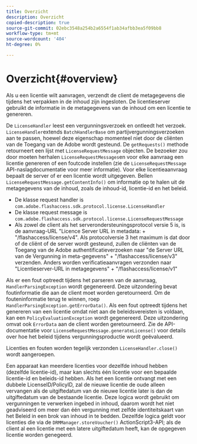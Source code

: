 ```yaml
---
title: Overzicht
description: Overzicht
copied-description: true
source-git-commit: 02ebc3548a254b2a6554f1ab34afbb3ea5f09bb8
workflow-type: tm+mt
source-wordcount: '404'
ht-degree: 0%

---
```


# Overzicht{#overview}

Als u een licentie wilt aanvragen, verzendt de client de metagegevens die tijdens het verpakken in de inhoud zijn ingesloten. De licentieserver gebruikt de informatie in de metagegevens van de inhoud om een licentie te genereren.

De `LicenseHandler` leest een vergunningsverzoek en ontleedt het verzoek. `LicenseHandler`extends `BatchHandlerBase` om partijvergunningsverzoeken aan te passen, hoewel deze eigenschap momenteel niet door de cliënten van de Toegang van de Adobe wordt gesteund. De `getRequests()` methode retourneert een lijst met `LicenseRequestMessage` objecten. De bezoeker zou door moeten herhalen `LicenseRequestMessages`en voor elke aanvraag een licentie genereren of een foutcode instellen (zie de `LicenseRequestMessage` API-naslagdocumentatie voor meer informatie). Voor elke licentieaanvraag bepaalt de server of er een licentie wordt uitgegeven. Bellen `LicenseRequestMessage.getContentInfo()` om informatie op te halen uit de metagegevens van de inhoud, zoals de inhoud-id, licentie-id en het beleid.

* De klasse request handler is `com.adobe.flashaccess.sdk.protocol.license.LicenseHandler`
* De klasse request message is `com.adobe.flashaccess.sdk.protocol.license.LicenseRequestMessage`
* Als zowel de client als het serverondersteuningsprotocol versie 5 is, is de aanvraag-URL &quot;Licence Server URL in metadata: + &quot;/flashaccess/license/v4&quot;. Als protocolversie 3 het maximum is dat door of de cliënt of de server wordt gesteund, zullen de cliënten van de Toegang van de Adobe authentificatieverzoeken naar &quot;de Server URL van de Vergunning in meta-gegevens&quot; + &quot;/flashaccess/license/v3&quot; verzenden. Anders worden verificatieaanvragen verzonden naar &quot;Licentieserver-URL in metagegevens&quot; + &quot;/flashaccess/license/v1&quot;

Als er een fout optreedt tijdens het parseren van de aanvraag, `HandlerParsingException` wordt gegenereerd. Deze uitzondering bevat foutinformatie die aan de client moet worden geretourneerd. Om de fouteninformatie terug te winnen, roep `HandlerParsingException.getErrorData()`. Als een fout optreedt tijdens het genereren van een licentie omdat niet aan de beleidsvereisten is voldaan, kan een `PolicyEvaluationException` wordt gegenereerd. Deze uitzondering omvat ook `ErrorData` aan de client worden geretourneerd. Zie de API-documentatie voor `LicenseRequestMessage.generateLicense()` voor details over hoe het beleid tijdens vergunningsproductie wordt geëvalueerd.

Licenties en fouten worden tegelijk verzonden `LicenseHandler.close()` wordt aangeroepen.

Een apparaat kan meerdere licenties voor dezelfde inhoud hebben (dezelfde licentie-id), maar kan slechts één licentie voor een bepaalde licentie-id en beleids-id hebben. Als het een licentie ontvangt met een dubbele LicenseID/PolicyID, zal de nieuwe licentie de oude alleen vervangen als de uitgiftedatum van de nieuwe licentie later is dan de uitgiftedatum van de bestaande licentie. Deze logica wordt gebruikt om vergunningen te verwerken ingebed in inhoud, daarom wordt het niet geadviseerd om meer dan één vergunning met zelfde identiteitskaart van het Beleid in een brok van inhoud in te bedden. Dezelfde logica geldt voor licenties die via de `DRMManager.storeVoucher()` ActionScript3-API; als de client al een licentie met een latere uitgiftedatum heeft, kan de opgegeven licentie worden genegeerd.
